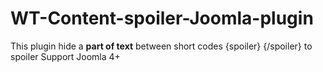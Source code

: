 # WT-Content-spoiler-Joomla-plugin
This plugin hide a **part of text** between short codes {spoiler} {/spoiler} to spoiler
Support Joomla 4+
